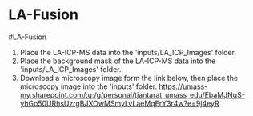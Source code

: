 # LA-Fusion
#LA-Fusion
1. Place the LA-ICP-MS data into the 'inputs/LA_ICP_Images' folder.
2. Place the background mask of the LA-ICP-MS data into the 'inputs/LA_ICP_Images' folder.
3. Download a microscopy image form the link below, then place the microscopy image into the 'inputs' folder.
   https://umass-my.sharepoint.com/:u:/g/personal/tjantarat_umass_edu/EbaMJNqS-yhGo50URhsUzrgBJXOwMSmyLvLaeMqErY3r4w?e=9j4eyR
